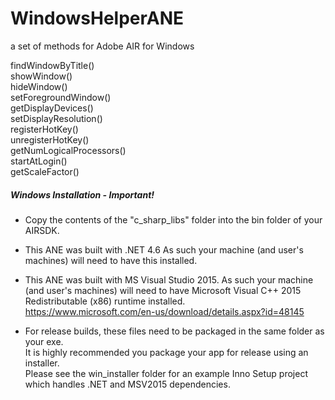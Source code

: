 # WindowsHelperANE

a set of methods for Adobe AIR for Windows

findWindowByTitle()  
showWindow()  
hideWindow()   
setForegroundWindow()   
getDisplayDevices()   
setDisplayResolution()   
registerHotKey()   
unregisterHotKey()   
getNumLogicalProcessors()   
startAtLogin()   
getScaleFactor()    


##### Windows Installation - Important!

* Copy the contents of the "c_sharp_libs" folder into the bin folder of your AIRSDK.   

* This ANE was built with .NET 4.6  As such your machine (and user's machines) will need to have this installed.    

* This ANE was built with MS Visual Studio 2015. As such your machine (and user's machines) will need to have Microsoft Visual C++ 2015 Redistributable (x86) runtime installed.   
https://www.microsoft.com/en-us/download/details.aspx?id=48145   

* For release builds, these files need to be packaged in the same folder as your exe.  
It is highly recommended you package your app for release using an installer.  
Please see the win_installer folder for an example Inno Setup project which handles .NET and MSV2015 dependencies.
